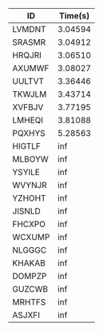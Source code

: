 |ID|Time(s)|
|-|-|
|LVMDNT|3.04594|
|SRASMR|3.04912|
|HRQJRI|3.06510|
|AXUMWF|3.08027|
|UULTVT|3.36446|
|TKWJLM|3.43714|
|XVFBJV|3.77195|
|LMHEQI|3.81088|
|PQXHYS|5.28563|
|HIGTLF|inf|
|MLBOYW|inf|
|YSYILE|inf|
|WVYNJR|inf|
|YZHOHT|inf|
|JISNLD|inf|
|FHCXPO|inf|
|WCXUMP|inf|
|NLGGGC|inf|
|KHAKAB|inf|
|DOMPZP|inf|
|GUZCWB|inf|
|MRHTFS|inf|
|ASJXFI|inf|
